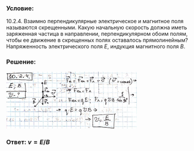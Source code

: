 ###  Условие: 

$10.2.4.$ Взаимно перпендикулярные электрическое и магнитное поля называются скрещенными. Какую начальную скорость должна иметь заряженная частица в направлении, перпендикулярном обоим полям, чтобы ее движение в скрещенных полях оставалось прямолинейным? Напряженность электрического поля $E$, индукция магнитного поля $B$. 

###  Решение: 

![|351x153, 67%](../../img/10.2.4/01.png) 

###  Ответ: $v = E/B$ 
